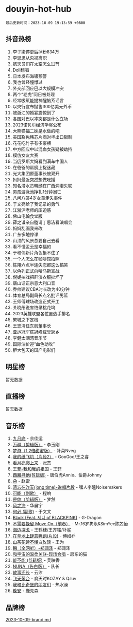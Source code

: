 # douyin-hot-hub

`最后更新时间：2023-10-09 19:13:59 +0800`

## 抖音热榜

1. 李子柒停更后掉粉834万
1. 李思思从央视离职
1. 航天员们在太空怎么过节
1. Doll翻唱
1. 日本发布海啸预警
1. 我也曾经憧憬过
1. 外交部回应巴以大规模冲突
1. 两个“老虎”同日被处理
1. 经常吸氧能提神醒脑系谣言
1. 以央行宣布抛售300亿美元外币
1. 被浙江的婚宴震惊到了
1. 各国对巴以冲突都是什么立场
1. 2023诺贝尔经济学奖公布
1. 大熊猫福二妹是水做的吧
1. 美国豁免韩芯片商对华出口限制
1. 花花吃竹子有多豪横
1. 中方回应中以混血女孩疑被劫持
1. 模仿女友大赛
1. 当俄罗斯大妈看到满车中国人
1. 在爸爸的肩膀上捉迷藏
1. 光大集团原董事长被双开
1. 妈妈最近突然想做吃播
1. 知名潜水员韩颋在广西洞潜失联
1. 男孩游泳池挣扎1分钟溺亡​​​
1. 八问八答4岁女童走失事件
1. 于文亮给了我记录的勇气
1. 江浙沪老师的压迫感
1. 佛山电翰食堂版
1. 薛之谦亲自邀请丁思洁看演唱会
1. 妈妈乱画我来改
1. 广东多地停课
1. 山顶的风景总要自己去看
1. 看不懂孟云是幸福的
1. 于和伟新片角色挺不住了
1. 一个人怎么在咖啡馆拍照
1. 陈翔六点半连失恋都这么搞笑
1. 以色列正式向哈马斯宣战
1. 倪妮拍戏把群演衣服扯坏了
1. 唐山话正宗意大利口音
1. 乔帅建议CBA时长改为40分钟
1. 体育总局副局长点名批评男篮
1. 王师傅球场改造正式开工
1. 关晓彤说害怕录桃花坞
1. 2023英雄联盟各位置选手排名
1. 繁城之下定档
1. 王志清任东航董事长
1. 亚运冠军陈冠峰载誉返乡
1. 李健太湖湾音乐节
1. 国际油价迎“血色助攻”
1. 胆大包天的国产电影们

## 明星榜

暂无数据

## 直播榜

暂无数据

## 音乐榜

1. [九月底](https://sf3-cdn-tos.douyinstatic.com/obj/tos-cn-ve-2774/oMfewG4PDTFhF8iz3OGQ7ABH5i6fCgnMaoCbzZ) - 余佳运
1. [万疆（剪辑版）](https://sf3-cdn-tos.douyinstatic.com/obj/tos-cn-ve-2774/ooG7oVgFlDTelKCjCsTTobQvbdtj1BBQXnfZd8) - 李玉刚
1. [梦游（1.2倍甜蜜版）](https://sf3-cdn-tos.douyinstatic.com/obj/tos-cn-ve-2774/o4gyAUm8hwufoEABmwVIiQtHsFuGzAEEWtNMzo) - 补菜Nveg
1. [我的纸飞机（片段2）](https://sf3-cdn-tos.douyinstatic.com/obj/tos-cn-ve-2774/oM2ZrKcg2CD5AeRB2gkeXOFB1IxAGJdZPazYHf) - GooGoo/王之睿
1. [看月亮爬上来](https://sf3-cdn-tos.douyinstatic.com/obj/tos-cn-ve-2774/356c324112764016b25295e535f2daf0) - 张杰
1. [王菲-我和我的祖国](https://sf6-cdn-tos.douyinstatic.com/obj/tos-cn-ve-2774/3ef0f373017541e18566595c96123cab) - 王菲
1. [西厢寻他(剪辑版)](https://sf3-cdn-tos.douyinstatic.com/obj/tos-cn-ve-2774/oUsAVfAQKlRNxEv5qxvIB8o5qmIWUcXbzJKJhw) - 唐伯虎Annie、伯爵Johnny
1. [朵](https://sf3-cdn-tos.douyinstatic.com/obj/tos-cn-ve-2774/932f5bdfcd7c47b880525e92ab8a4999) - 赵雷
1. [遗忘在昨天(long time)-说唱片段](https://sf3-cdn-tos.douyinstatic.com/obj/tos-cn-ve-2774/oIynqctDJIzUJY3Q2CeIFe5nA2gC7DS2bfZamd) - 嘿人李逵Noisemakers
1. [可能（副歌）](https://sf3-cdn-tos.douyinstatic.com/obj/tos-cn-ve-2774/cde1731888894259b333569393c2fb51) - 程响
1. [是你（剪辑版）](https://sf6-cdn-tos.douyinstatic.com/obj/tos-cn-ve-2774/46019dae783c4c969944217fe1cfafc4) - 梦然
1. [风之海](https://sf3-cdn-tos.douyinstatic.com/obj/tos-cn-ve-2774/oInqZ2gFbCQvB6wZNnZlJpBcfDBQ8t1e1XwYAi) - 华晨宇
1. [何必 (副歌)](https://sf3-cdn-tos.douyinstatic.com/obj/tos-cn-ve-2774/okuRVVnhXysQOM6IEAfyBsgzwvoF7Az6tNiWDB) - 于文文
1. [Black (Feat. 제니 of BLACKPINK)](https://sf6-cdn-tos.douyinstatic.com/obj/tos-cn-ve-2774/2eb92e2debbe4fe0a552bc099aef7f28) - G-Dragon
1. [不需要挽留 Move On（前奏）](https://sf3-cdn-tos.douyinstatic.com/obj/tos-cn-ve-2774/ooCBhgCCkF4nExzQL9WZSUbitfA8IsDkgQIYhe) - Mr.16罗隽永&SimYee陈芯怡
1. [海边探戈](https://sf6-cdn-tos.douyinstatic.com/obj/tos-cn-ve-2774/os9gE0VQCGqt6VQkZDyBBYvfSDY0QFe3vVmubn) - 王鹤棣/王齐铭/朴鲨
1. [在草地上肆意奔跑(片段)](https://sf6-cdn-tos.douyinstatic.com/obj/tos-cn-ve-2774/8831d494742f45dabdfa8adb8b817259) - 傅如乔
1. [山茶花读不懂白玫瑰](https://sf3-cdn-tos.douyinstatic.com/obj/tos-cn-ve-2774/osfn8B7DktrRHEPJgPCfDbw7QDQEkwC16BxZg9) - 王为
1. [瞬（全网听）-郑润泽](https://sf3-cdn-tos.douyinstatic.com/obj/tos-cn-ve-2774/o4Vb9eJZClCZTnRQYy0BRSeHGrDtrkrQgIBvQt) - 郑润泽
1. [和宇宙的温柔关联-现场合唱](https://sf3-cdn-tos.douyinstatic.com/obj/tos-cn-ve-2774/o0hONGDYQBgk0e5bqDeQOonVmncA6tC2nBwZLT) - 房东的猫
1. [能不能 (剪辑版)](https://sf6-cdn-tos.douyinstatic.com/obj/tos-cn-ve-2774/fc4a6c45b4a34277ba4088e1d7fdff98) - 吴映香
1. [NUNA（告白版）](https://sf6-cdn-tos.douyinstatic.com/obj/tos-cn-ve-2774/a65828cbd8ce41a78a430a58b49f4feb) - 队长
1. [故事还长](https://sf3-cdn-tos.douyinstatic.com/obj/tos-cn-ve-2774/30a26758c8594f0ab81ac675c33ee2c5) - 云汐
1. [飞天茅台](https://sf6-cdn-tos.douyinstatic.com/obj/tos-cn-ve-2774/o4GhTV5kIuMWmC2Ai1WzNglssgBfQaqQCSLxUU) - 俞天时KOZAY & Q.luv
1. [我和比奇堡的朋友们](https://sf3-cdn-tos.douyinstatic.com/obj/tos-cn-ve-2774/f0505db981ea4a6d91453a15924a82aa) - 热水澡
1. [晚安](https://sf3-cdn-tos.douyinstatic.com/obj/tos-cn-ve-2774/a724c5e224464218839820f4e4fd632f) - 鹿先森

## 品牌榜

[2023-10-09-brand.md](2023-10-09-brand.md)
